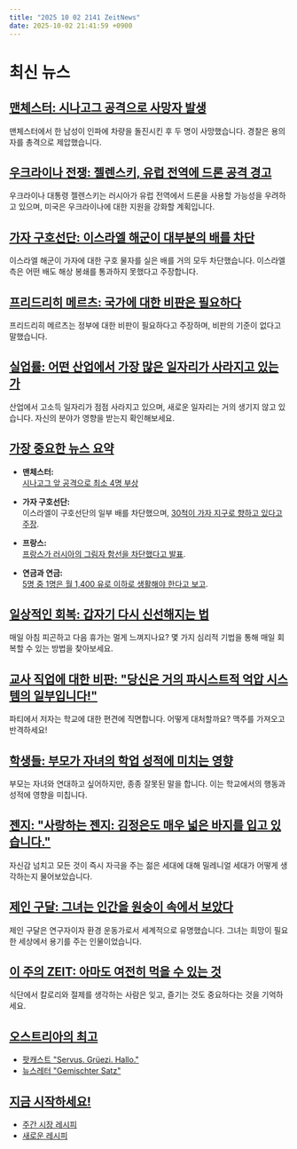 ```yaml
---
title: "2025 10 02 2141 ZeitNews"
date: 2025-10-02 21:41:59 +0900
---
```


# 최신 뉴스 

## [맨체스터: 시나고그 공격으로 사망자 발생](https://www.zeit.de/politik/ausland/2025-10/mehrere-verletzte-bei-angriff-an-synagoge-in-manchester)  
맨체스터에서 한 남성이 인파에 차량을 돌진시킨 후 두 명이 사망했습니다. 경찰은 용의자를 총격으로 제압했습니다.  

## [우크라이나 전쟁: 젤렌스키, 유럽 전역에 드론 공격 경고](https://www.zeit.de/politik/ausland/ukraine-krieg-news-liveblog)  
우크라이나 대통령 젤렌스키는 러시아가 유럽 전역에서 드론을 사용할 가능성을 우려하고 있으며, 미국은 우크라이나에 대한 지원을 강화할 계획입니다.  

## [가자 구호선단: 이스라엘 해군이 대부분의 배를 차단](https://www.zeit.de/politik/ausland/2025-10/gaza-hilfsflotte-abgefangen-israel)  
이스라엘 해군이 가자에 대한 구호 물자를 실은 배를 거의 모두 차단했습니다. 이스라엘 측은 어떤 배도 해상 봉쇄를 통과하지 못했다고 주장합니다.  

## [프리드리히 메르츠: 국가에 대한 비판은 필요하다](https://www.zeit.de/2025/42/friedrich-merz-bundeskanzler-kritik-regierung)  
프리드리히 메르츠는 정부에 대한 비판이 필요하다고 주장하며, 비판의 기준이 없다고 말했습니다.  

## [실업률: 어떤 산업에서 가장 많은 일자리가 사라지고 있는가](https://www.zeit.de/wirtschaft/2025-10/arbeitslosenzahlen-branchen-berufsgruppen-offene-stellen-entwicklungen)  
산업에서 고소득 일자리가 점점 사라지고 있으며, 새로운 일자리는 거의 생기지 않고 있습니다. 자신의 분야가 영향을 받는지 확인해보세요.  

## [가장 중요한 뉴스 요약](https://www.zeit.de)  

- **맨체스터:**  
[시나고그 앞 공격으로 최소 4명 부상](https://www.zeit.de/politik/ausland/2025-10/mehrere-verletzte-bei-angriff-an-synagoge-in-manchester)   
  
- **가자 구호선단:**  
이스라엘이 구호선단의 일부 배를 차단했으며, [30척이 가자 지구로 향하고 있다고 주장](https://www.zeit.de/politik/ausland/2025-10/gaza-hilfsflotte-isral-marine-schiffe-gestoppt-gazastreifen).   
  
- **프랑스:**  
[프랑스가 러시아의 그림자 함선을 차단했다고 발표](https://www.zeit.de/politik/2025-10/frankreich-tanker-russland-schattenflotte-drohnen-daenemark-emmanuel-macron).  
  
- **연금과 연금:**  
[5명 중 1명은 월 1,400 유로 이하로 생활해야 한다고 보고](https://www.zeit.de/wirtschaft/2025-10/ruhestand-geld-rente-statistisches-bundesamt).  

## [일상적인 회복: 갑자기 다시 신선해지는 법](https://www.zeit.de/gesundheit/2025-09/alltag-erholung-psychologie-urlaub-arbeitsplatz)  
매일 아침 피곤하고 다음 휴가는 멀게 느껴지나요? 몇 가지 심리적 기법을 통해 매일 회복할 수 있는 방법을 찾아보세요.  

## [교사 직업에 대한 비판: "당신은 거의 파시스트적 억압 시스템의 일부입니다!"](https://www.zeit.de/familie/2025-10/lehrerberuf-kritik-schulsystem-vorurteile-lehrerkolumne)  
파티에서 저자는 학교에 대한 편견에 직면합니다. 어떻게 대처할까요? 맥주를 가져오고 반격하세요!  

## [학생들: 부모가 자녀의 학업 성적에 미치는 영향](https://www.zeit.de/familie/2025-09/schulkinder-eltern-einfluss-schule-lernen)  
부모는 자녀와 연대하고 싶어하지만, 종종 잘못된 말을 합니다. 이는 학교에서의 행동과 성적에 영향을 미칩니다.  

## [젠지: "사랑하는 젠지: 김정은도 매우 넓은 바지를 입고 있습니다."](https://www.zeit.de/zeit-magazin/leben/2025-09/gen-z-millenials-klischees-trends-mode-unterschiede)  
자신감 넘치고 모든 것이 즉시 자극을 주는 젊은 세대에 대해 밀레니얼 세대가 어떻게 생각하는지 물어보았습니다.  

## [제인 구달: 그녀는 인간을 원숭이 속에서 보았다](https://www.zeit.de/wissen/umwelt/2025-10/jane-goodall-affen-forschung-aktivismus-tot)  
제인 구달은 연구자이자 환경 운동가로서 세계적으로 유명했습니다. 그녀는 희망이 필요한 세상에서 용기를 주는 인물이었습니다.  

## [이 주의 ZEIT: 아마도 여전히 먹을 수 있는 것](https://www.zeit.de/2025/42/index?ziel=ausgabenseite)  
식단에서 칼로리와 절제를 생각하는 사람은 잊고, 즐기는 것도 중요하다는 것을 기억하세요.  

## [오스트리아의 최고](https://www.zeit.de/oesterreich/index)  

- [팟캐스트 "Servus. Grüezi. Hallo."](https://www.zeit.de/serie/servus-gruezi-hallo)  
- [뉴스레터 "Gemischter Satz"](https://www.zeit.de/newsletter/gemischter-satz/index)  

## [지금 시작하세요!](https://www.zeit.de/zeit-magazin/wochenmarkt/index)  

- [주간 시장 레시피](https://www.zeit.de/zeit-magazin/wochenmarkt/index)  
- [새로운 레시피](https://www.zeit.de/rezepte/index)